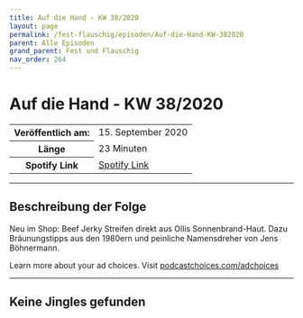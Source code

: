 ```yaml
---
title: Auf die Hand - KW 38/2020
layout: page
permalink: /fest-flauschig/episoden/Auf-die-Hand-KW-382020
parent: Alle Episoden
grand_parent: Fest und Flauschig
nav_order: 264
---
```


# Auf die Hand - KW 38/2020
<table class="resp-table dcf-table dcf-table-responsive dcf-table-bordered dcf-table-striped dcf-w-100%">
                    <tbody>
                        <tr>
                            <th scope="row">Veröffentlich am:</th>
                            <td data-label="Veröffentlich am:">15. September 2020</td>
                        </tr>
                        <tr>
                            <th scope="row">Länge </th>
                            <td data-label="Länge ">23 Minuten</td>
                        </tr><tr>
                                <th scope="row">Spotify Link</th>
                                <td data-label="Spotify Link"><a href="https://open.spotify.com/episode/36FCHC3iomWFwXHkQM0dZN">Spotify Link</a></td>
                            </tr></tbody>
                </table>

***

## Beschreibung der Folge

<div>
<p>Neu im Shop: Beef Jerky Streifen direkt aus Ollis Sonnenbrand-Haut. Dazu Bräunungstipps aus den 1980ern und peinliche Namensdreher von Jens Böhnermann.</p><p> </p><p>Learn more about your ad choices. Visit <a href="https://podcastchoices.com/adchoices">podcastchoices.com/adchoices</a></p>  
</div>

***

## Keine Jingles gefunden